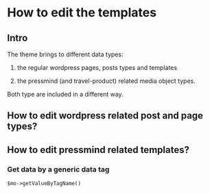 # How to edit the templates


## Intro
The theme brings to different data types: 

1. the regular wordpress pages, posts types and templates 
   
2. the pressmind (and travel-product) related media object types.

Both type are included in a different way. 

## How to edit wordpress related post and page types?

## How to edit pressmind related templates?

### Get data by a generic data tag

```
$mo->getValueByTagName()
```







